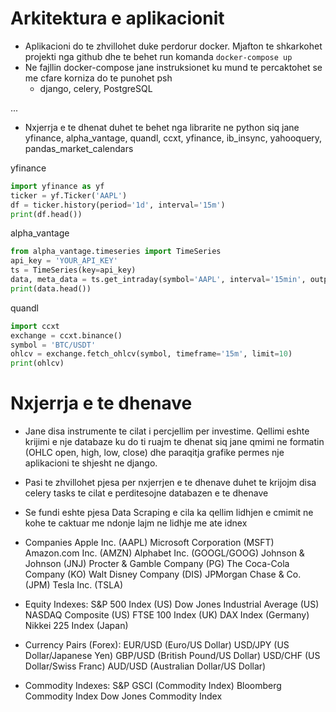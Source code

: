 
# Arkitektura e aplikacionit
  - Aplikacioni do te zhvillohet duke perdorur docker. Mjafton te shkarkohet projekti nga github dhe te behet run komanda 
  `docker-compose up`
  - Ne fajllin docker-compose jane instruksionet ku mund te percaktohet se me cfare korniza do te punohet psh
    - django, celery, PostgreSQL
     
  ...
  - Nxjerrja e te dhenat duhet te behet nga librarite ne python siq jane  yfinance, alpha_vantage, quandl, ccxt, yfinance, ib_insync, yahooquery, pandas_market_calendars


yfinance
```python
import yfinance as yf
ticker = yf.Ticker('AAPL')
df = ticker.history(period='1d', interval='15m')
print(df.head())
```

alpha_vantage
```python
from alpha_vantage.timeseries import TimeSeries
api_key = 'YOUR_API_KEY'
ts = TimeSeries(key=api_key)
data, meta_data = ts.get_intraday(symbol='AAPL', interval='15min', outputsize='full')
print(data.head())
```



quandl
```python
import ccxt
exchange = ccxt.binance()
symbol = 'BTC/USDT'
ohlcv = exchange.fetch_ohlcv(symbol, timeframe='15m', limit=10)
print(ohlcv)
```




# Nxjerrja e te dhenave

- Jane disa instrumente te cilat i percjellim per investime. Qellimi eshte krijimi e nje databaze ku do ti ruajm te dhenat siq jane 
  qmimi ne formatin (OHLC open, high, low, close) dhe paraqitja grafike permes nje aplikacioni te shjesht ne django. 

- Pasi te zhvillohet pjesa per nxjerrjen e te dhenave duhet te krijojm disa celery tasks te cilat e perditesojne databazen e te dhenave

- Se fundi eshte pjesa Data Scraping e cila ka qellim lidhjen e cmimit ne kohe te caktuar me ndonje lajm ne lidhje me ate idnex

- Companies
    Apple Inc. (AAPL) 
    Microsoft Corporation (MSFT) 
    Amazon.com Inc. (AMZN) 
    Alphabet Inc. (GOOGL/GOOG) 
    Johnson & Johnson (JNJ) 
    Procter & Gamble Company (PG) 
    The Coca-Cola Company (KO) 
    Walt Disney Company (DIS) 
    JPMorgan Chase & Co. (JPM) 
    Tesla Inc. (TSLA) 
- Equity Indexes:
    S&P 500 Index (US)
    Dow Jones Industrial Average (US)
    NASDAQ Composite (US)
    FTSE 100 Index (UK)
    DAX Index (Germany)
    Nikkei 225 Index (Japan)
- Currency Pairs (Forex):
    EUR/USD (Euro/US Dollar)
    USD/JPY (US Dollar/Japanese Yen)
    GBP/USD (British Pound/US Dollar)
    USD/CHF (US Dollar/Swiss Franc)
    AUD/USD (Australian Dollar/US Dollar)
- Commodity Indexes:
    S&P GSCI (Commodity Index)
    Bloomberg Commodity Index
    Dow Jones Commodity Index


 